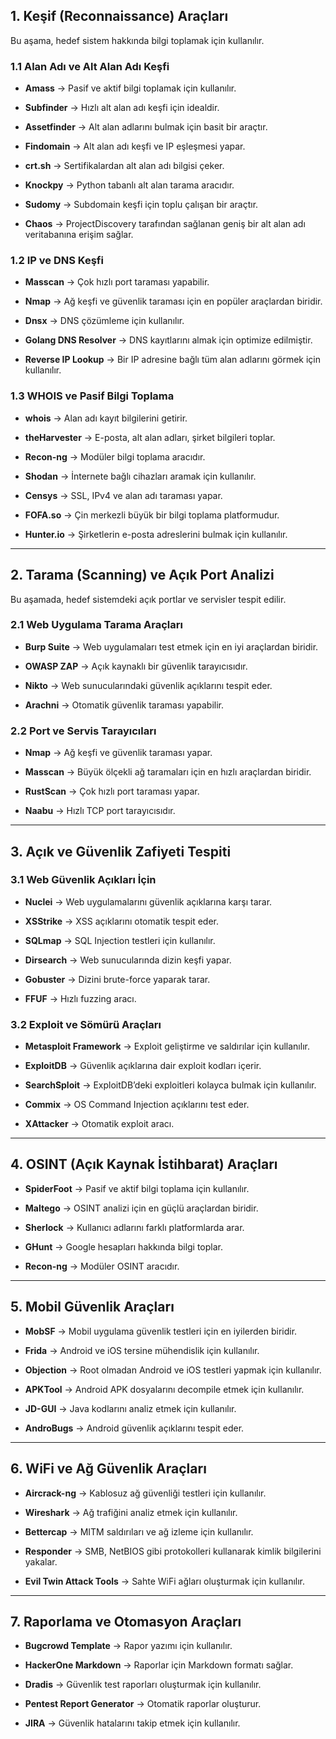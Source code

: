 ## **1. Keşif (Reconnaissance) Araçları**

Bu aşama, hedef sistem hakkında bilgi toplamak için kullanılır.

### **1.1 Alan Adı ve Alt Alan Adı Keşfi**

- **Amass** → Pasif ve aktif bilgi toplamak için kullanılır.
    
- **Subfinder** → Hızlı alt alan adı keşfi için idealdir.
    
- **Assetfinder** → Alt alan adlarını bulmak için basit bir araçtır.
    
- **Findomain** → Alt alan adı keşfi ve IP eşleşmesi yapar.
    
- **crt.sh** → Sertifikalardan alt alan adı bilgisi çeker.
    
- **Knockpy** → Python tabanlı alt alan tarama aracıdır.
    
- **Sudomy** → Subdomain keşfi için toplu çalışan bir araçtır.
    
- **Chaos** → ProjectDiscovery tarafından sağlanan geniş bir alt alan adı veritabanına erişim sağlar.
    

### **1.2 IP ve DNS Keşfi**

- **Masscan** → Çok hızlı port taraması yapabilir.
    
- **Nmap** → Ağ keşfi ve güvenlik taraması için en popüler araçlardan biridir.
    
- **Dnsx** → DNS çözümleme için kullanılır.
    
- **Golang DNS Resolver** → DNS kayıtlarını almak için optimize edilmiştir.
    
- **Reverse IP Lookup** → Bir IP adresine bağlı tüm alan adlarını görmek için kullanılır.
    

### **1.3 WHOIS ve Pasif Bilgi Toplama**

- **whois** → Alan adı kayıt bilgilerini getirir.
    
- **theHarvester** → E-posta, alt alan adları, şirket bilgileri toplar.
    
- **Recon-ng** → Modüler bilgi toplama aracıdır.
    
- **Shodan** → İnternete bağlı cihazları aramak için kullanılır.
    
- **Censys** → SSL, IPv4 ve alan adı taraması yapar.
    
- **FOFA.so** → Çin merkezli büyük bir bilgi toplama platformudur.
    
- **Hunter.io** → Şirketlerin e-posta adreslerini bulmak için kullanılır.
    

---

## **2. Tarama (Scanning) ve Açık Port Analizi**

Bu aşamada, hedef sistemdeki açık portlar ve servisler tespit edilir.

### **2.1 Web Uygulama Tarama Araçları**

- **Burp Suite** → Web uygulamaları test etmek için en iyi araçlardan biridir.
    
- **OWASP ZAP** → Açık kaynaklı bir güvenlik tarayıcısıdır.
    
- **Nikto** → Web sunucularındaki güvenlik açıklarını tespit eder.
    
- **Arachni** → Otomatik güvenlik taraması yapabilir.
    

### **2.2 Port ve Servis Tarayıcıları**

- **Nmap** → Ağ keşfi ve güvenlik taraması yapar.
    
- **Masscan** → Büyük ölçekli ağ taramaları için en hızlı araçlardan biridir.
    
- **RustScan** → Çok hızlı port taraması yapar.
    
- **Naabu** → Hızlı TCP port tarayıcısıdır.
    

---

## **3. Açık ve Güvenlik Zafiyeti Tespiti**

### **3.1 Web Güvenlik Açıkları İçin**

- **Nuclei** → Web uygulamalarını güvenlik açıklarına karşı tarar.
    
- **XSStrike** → XSS açıklarını otomatik tespit eder.
    
- **SQLmap** → SQL Injection testleri için kullanılır.
    
- **Dirsearch** → Web sunucularında dizin keşfi yapar.
    
- **Gobuster** → Dizini brute-force yaparak tarar.
    
- **FFUF** → Hızlı fuzzing aracı.
    

### **3.2 Exploit ve Sömürü Araçları**

- **Metasploit Framework** → Exploit geliştirme ve saldırılar için kullanılır.
    
- **ExploitDB** → Güvenlik açıklarına dair exploit kodları içerir.
    
- **SearchSploit** → ExploitDB’deki exploitleri kolayca bulmak için kullanılır.
    
- **Commix** → OS Command Injection açıklarını test eder.
    
- **XAttacker** → Otomatik exploit aracı.
    

---

## **4. OSINT (Açık Kaynak İstihbarat) Araçları**

- **SpiderFoot** → Pasif ve aktif bilgi toplama için kullanılır.
    
- **Maltego** → OSINT analizi için en güçlü araçlardan biridir.
    
- **Sherlock** → Kullanıcı adlarını farklı platformlarda arar.
    
- **GHunt** → Google hesapları hakkında bilgi toplar.
    
- **Recon-ng** → Modüler OSINT aracıdır.
    

---

## **5. Mobil Güvenlik Araçları**

- **MobSF** → Mobil uygulama güvenlik testleri için en iyilerden biridir.
    
- **Frida** → Android ve iOS tersine mühendislik için kullanılır.
    
- **Objection** → Root olmadan Android ve iOS testleri yapmak için kullanılır.
    
- **APKTool** → Android APK dosyalarını decompile etmek için kullanılır.
    
- **JD-GUI** → Java kodlarını analiz etmek için kullanılır.
    
- **AndroBugs** → Android güvenlik açıklarını tespit eder.
    

---

## **6. WiFi ve Ağ Güvenlik Araçları**

- **Aircrack-ng** → Kablosuz ağ güvenliği testleri için kullanılır.
    
- **Wireshark** → Ağ trafiğini analiz etmek için kullanılır.
    
- **Bettercap** → MITM saldırıları ve ağ izleme için kullanılır.
    
- **Responder** → SMB, NetBIOS gibi protokolleri kullanarak kimlik bilgilerini yakalar.
    
- **Evil Twin Attack Tools** → Sahte WiFi ağları oluşturmak için kullanılır.
    

---

## **7. Raporlama ve Otomasyon Araçları**

- **Bugcrowd Template** → Rapor yazımı için kullanılır.
    
- **HackerOne Markdown** → Raporlar için Markdown formatı sağlar.
    
- **Dradis** → Güvenlik test raporları oluşturmak için kullanılır.
    
- **Pentest Report Generator** → Otomatik raporlar oluşturur.
    
- **JIRA** → Güvenlik hatalarını takip etmek için kullanılır.